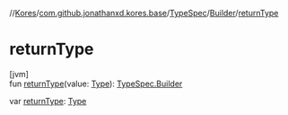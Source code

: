 //[Kores](../../../../index.md)/[com.github.jonathanxd.kores.base](../../index.md)/[TypeSpec](../index.md)/[Builder](index.md)/[returnType](return-type.md)

# returnType

[jvm]\
fun [returnType](return-type.md)(value: [Type](https://docs.oracle.com/javase/8/docs/api/java/lang/reflect/Type.html)): [TypeSpec.Builder](index.md)

var [returnType](return-type.md): [Type](https://docs.oracle.com/javase/8/docs/api/java/lang/reflect/Type.html)
